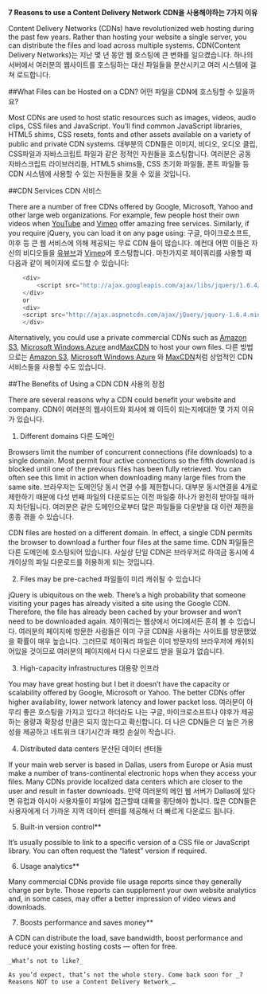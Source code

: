 **7 Reasons to use a Content Delivery Network**
**CDN을 사용해야하는 7가지 이유**

Content Delivery Networks (CDNs) have revolutionized web hosting during the past few years. Rather than hosting your website a single server, you can
distribute the files and load across multiple systems. CDN(Content Delivery Networks)는 지난 몇 년 동안 웹 호스팅에 큰 변화를 일으켰습니다. 하나의 서버에서 여러분의 웹사이트를 호스팅하는 대신 파일들을 분산시키고 여러 시스템에 걸쳐 로드합니다.

##What Files can be Hosted on a CDN? 어떤 파일을 CDN에 호스팅할 수 있을까요?

Most CDNs are used to host static resources such as images, videos, audio clips, CSS files and JavaScript. You’ll find common JavaScript libraries, HTML5 shims, CSS resets, fonts and other assets available on a variety of public and private CDN systems. 대부분의 CDN들은 이미지, 비디오, 오디오 클립, CSS파일과 자바스크립트 파일과 같은 정적인 자원들을 호스팅합니다. 여러분은 공동 자바스크립트 라이브러리들, HTML5 shims들, CSS 초기화 파일들, 폰트 파일들 등 CDN 시스템에 사용할 수 있는 자원들을 찾을 수 있을 것입니다.

##CDN Services CDN 서비스

There are a number of free CDNs offered by Google, Microsoft, Yahoo and other large web organizations. For example, few people host their own videos when    [YouTube](http://www.youtube.com/) and [Vimeo](http://vimeo.com/) offer amazing free services. Similarly, if you require jQuery, you can load it on any page using: 구글, 마이크로소프트, 야후 등 큰 웹 서비스에 의해 제공되는 무료 CDN 들이 많습니다. 예컨대 어떤 이들은 자신의 비디오들을 [유뷰브](http://www.youtube.com/)과 [Vimeo](http://vimeo.com/)에 호스팅합니다. 마찬가지로 제이쿼리를 사용할 때 다음과 같이 페이지에 로드할 수 있습니다:

```javascript
    <div>
        <script src="http://ajax.googleapis.com/ajax/libs/jquery/1.6.4/jquery.min.js.js"></script>
    </div>
    or
    <div>
    <script src="http://ajax.aspnetcdn.com/ajax/jQuery/jquery-1.6.4.min.js"></script>
    </div>
```

Alternatively, you could use a private commercial CDNs such as [Amazon S3](http://aws.amazon.com/s3/),    [Microsoft Windows Azure](http://www.microsoft.com/windowsazure/) and[MaxCDN](http://maxcdn.com/) to host your own files. 다른 방법으로는 [Amazon S3](http://aws.amazon.com/s3/), [Microsoft Windows Azure](http://www.microsoft.com/windowsazure/) 와 [MaxCDN](http://maxcdn.com/)처럼 상업적인 CDN 서비스들을 사용할 수도 있습니다.

##The Benefits of Using a CDN CDN 사용의 장점

There are several reasons why a CDN could benefit your website and company. CDN이 여러분의 웹사이트와 회사에 왜 이득이 되는지에대한 몇 가지 이유가 있습니다.

1. Different domains 다른 도메인

Browsers limit the number of concurrent connections (file downloads) to a single domain. Most permit four active connections so the fifth download is
blocked until one of the previous files has been fully retrieved. You can often see this limit in action when downloading many large files from the same site. 브라우저는 도메인당 동시 연결 수를 제한합니다. 대부분 동시연결을 4개로 제한하기 때문에 다섯 번째 파일의 다운로드는 이전 파일중 하나가 완전히 받아질 때까지 차단됩니다. 여러분은 같은 도메인으로부터 많은 파일들을 다운받을 대 이런 제한을 종종 겪을 수 있습니다.

CDN files are hosted on a different domain. In effect, a single CDN permits the browser to download a further four files at the same time. CDN 파일들은 다른 도메인에 호스팅되어 있습니다. 사실상 단일 CDN은 브라우저로 하여금 동시에 4개이상의 파일 다운로드를 허용하게 되는 것입니다.

2. Files may be pre-cached 파일들이 미리 캐쉬될 수 있습니다

jQuery is ubiquitous on the web. There’s a high probability that someone visiting your pages has already visited a site using the Google CDN. Therefore,
the file has already been cached by your browser and won’t need to be downloaded again. 제이쿼리는 웹상에서 어디에서든 흔히 볼 수 있습니다. 여러분의 페이지에 방문한 사람들은 이미 구글 CDN을 사용하는 사이트를 방문했었을 확률이 매우 높습니다. 그러므로 제이쿼리 파일은 이미 방문자의 브라우저에 캐쉬되어있을 것이므로 여러분의 페이지에서 다시 다운로드 받을 필요가 없습니다.

3. High-capacity infrastructures 대용량 인프라

You may have great hosting but I bet it doesn’t have the capacity or scalability offered by Google, Microsoft or Yahoo. The better CDNs offer higher
availability, lower network latency and lower packet loss. 여러분이 아무리 좋은 호스팅을 가지고 있다고 하더라도 나는 구글, 마이크로소프트나 야후가 제공하는 용량과 확장성 만큼은 되지 않는다고 확신합니다. 더 나은 CDN들은 더 높은 가용성을 제공하고 네트워크 대기시간과 패킷 손실이 작습니다.

4. Distributed data centers 분산된 데이터 센터들

If your main web server is based in Dallas, users from Europe or Asia must make a number of trans-continental electronic hops when they access your files.
Many CDNs provide localized data centers which are closer to the user and result in faster downloads. 만약 여러분의 메인 웹 서버가 Dallas에 있다면 유럽과 아시아 사용자들이 파일에 접근할때 대륙을 횡단해야 합니다. 많은 CDN들은 사용자에게 더 가까운 지역 데이터 센터를 제공해서 더 빠르게 다운로드 됩니다.

5. Built-in version control**

It’s usually possible to link to a specific version of a CSS file or JavaScript library. You can often request the “latest” version if required.

6. Usage analytics**

Many commercial CDNs provide file usage reports since they generally charge per byte. Those reports can supplement your own website analytics and, in some
cases, may offer a better impression of video views and downloads.

7. Boosts performance and saves money**

A CDN can distribute the load, save bandwidth, boost performance and reduce your existing hosting costs — often for free.

    _What’s not to like?_

    As you’d expect, that’s not the whole story. Come back soon for _7 Reasons NOT to use a Content Delivery Network_…